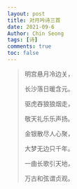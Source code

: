 ```yaml
---
layout: post
title: 对月吟诗三首
date: 2021-09-6
Author: Chin Seong
tags: [诗]
comments: true
toc: false
---
```




> 明宫悬月冷边关，
>
> 长沙落日暖含元。
>
> 驱虎吞狼狼烟走，
>
> 敬天礼乐乐声扬。
>
> 金银散尽人心聚，
>
> 大梦无边只千年。
>
> 一曲长歌引天地，
>
> 万古和弦谓贞观。

<!-- more -->

